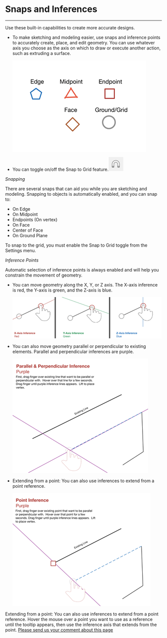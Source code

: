 # Snaps and Inferences

----

Use these built-in capabilities to create more accurate designs.
 
* To make sketching and modeling easier, use snaps and inference points to accurately create, place, and edit geometry. You can use whatever axis you choose as the axis on which to draw or execute another action, such as extruding a surface. 
    
    ![](Images/GUID-F944DE2D-DFAB-40E1-83FA-687264C616C1-low.png)

* You can toggle on/off the Snap to Grid feature.![](Images/GUID-8B57B18F-9C73-4BB3-87A8-38D6564A4C7C-low.png)

*Snapping*

There are several snaps that can aid you while you are sketching and modeling. Snapping to objects is automatically enabled, and you can snap to:

* On Edge
* On Midpoint
* Endpoints (On vertex)
* On Face
* Center of Face
* On Ground Plane

To snap to the grid, you must enable the Snap to Grid toggle from the Settings menu.

*Inference Points*

Automatic selection of inference points is always enabled and will help you constrain the movement of geometry.

* You can move geometry along the X, Y, or Z axis. The X-axis inference is red, the Y-axis is green, and the Z-axis is blue. 
    
    ![](Images/GUID-B2B8F57A-33AC-4C83-9B6C-905D80412915-low.png)
* You can also move geometry parallel or perpendicular to existing elements. Parallel and perpendicular inferences are purple. 
    
    ![](Images/GUID-ED76B8FE-4083-4C9B-963C-FBC1D705CADC-low.png)
* Extending from a point: You can also use inferences to extend from a point reference. 
    
    ![](Images/GUID-BDDC9043-3E81-4B5F-8219-749BBD6689DE-low.png)

Extending from a point: You can also use inferences to extend from a point reference. Hover the mouse over a point you want to use as a reference until the tooltip appears, then use the inference axis that extends from the point.
[Please send us your comment about this page](#)